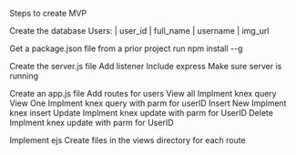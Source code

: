 
Steps to create MVP

Create the database
  Users: | user_id | full_name  | username | img_url

Get a package.json file from a prior project
  run npm install --g

Create the server.js file
  Add listener
  Include express
  Make sure server is running

Create an app.js file
  Add routes for users
    View all
      Implment knex query
    View One
      Implment knex query with parm for userID
    Insert New
      Implment knex insert
    Update
      Implment knex update with parm for UserID
    Delete
      Implment knex update with parm for UserID

Implement ejs
  Create files in the views directory for each route
